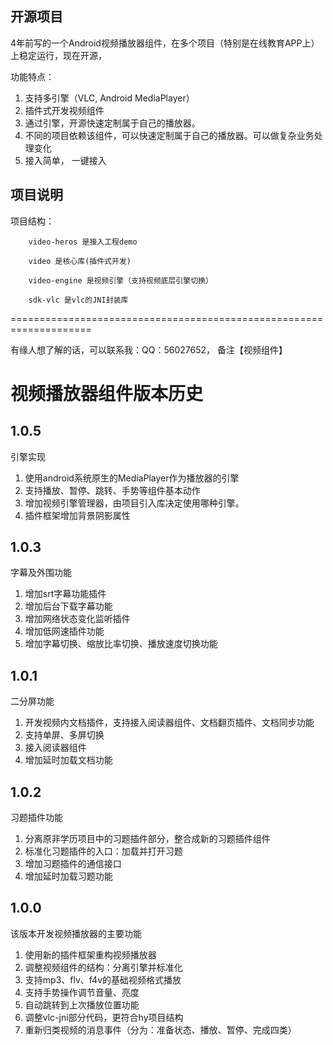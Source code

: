 ## 开源项目

4年前写的一个Android视频播放器组件，在多个项目（特别是在线教育APP上）上稳定运行，现在开源，

功能特点：

1. 支持多引擎（VLC, Android MediaPlayer）
2. 插件式开发视频组件
3. 通过引擎，开源快速定制属于自己的播放器。
4. 不同的项目依赖该组件，可以快速定制属于自己的播放器。可以做复杂业务处理变化
5. 接入简单， 一键接入

## 项目说明

项目结构： 
        
        video-heros 是接入工程demo

        video 是核心库(插件式开发)
        
        video-engine 是视频引擎（支持视频底层引擎切换）
        
        sdk-vlc 是vlc的JNI封装库
        
====================================================================

有缘人想了解的话，可以联系我：QQ：56027652， 备注【视频组件】


# 视频播放器组件版本历史


## 1.0.5

引擎实现

1. 使用android系统原生的MediaPlayer作为播放器的引擎
2. 支持播放、暂停、跳转、手势等组件基本动作
3. 增加视频引擎管理器，由项目引入库决定使用哪种引擎。
4. 插件框架增加背景阴影属性

## 1.0.3

字幕及外围功能

1. 增加srt字幕功能插件
2. 增加后台下载字幕功能
3. 增加网络状态变化监听插件
4. 增加低网速插件功能
5. 增加字幕切换、缩放比率切换、播放速度切换功能

## 1.0.1

二分屏功能

1. 开发视频内文档插件，支持接入阅读器组件、文档翻页插件、文档同步功能
2. 支持单屏、多屏切换
3. 接入阅读器组件
4. 增加延时加载文档功能


## 1.0.2

习题插件功能

1. 分离原非学历项目中的习题插件部分，整合成新的习题插件组件
2. 标准化习题插件的入口：加载并打开习题
3. 增加习题插件的通信接口
4. 增加延时加载习题功能

## 1.0.0

该版本开发视频播放器的主要功能

1. 使用新的插件框架重构视频播放器
2. 调整视频组件的结构：分离引擎并标准化
2. 支持mp3、flv、f4v的基础视频格式播放
3. 支持手势操作调节音量、亮度
4. 自动跳转到上次播放位置功能
5. 调整vlc-jni部分代码，更符合hy项目结构
6. 重新归类视频的消息事件（分为：准备状态、播放、暂停、完成四类）
